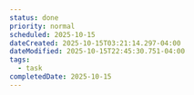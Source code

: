 ```yaml
---
status: done
priority: normal
scheduled: 2025-10-15
dateCreated: 2025-10-15T03:21:14.297-04:00
dateModified: 2025-10-15T22:45:30.751-04:00
tags:
  - task
completedDate: 2025-10-15
---
```


